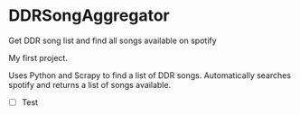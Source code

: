 # DDRSongAggregator
Get DDR song list and find all songs available on spotify

My first project.

Uses Python and Scrapy to find a list of DDR songs. Automatically searches spotify and returns a list of songs available.

- [ ] Test
